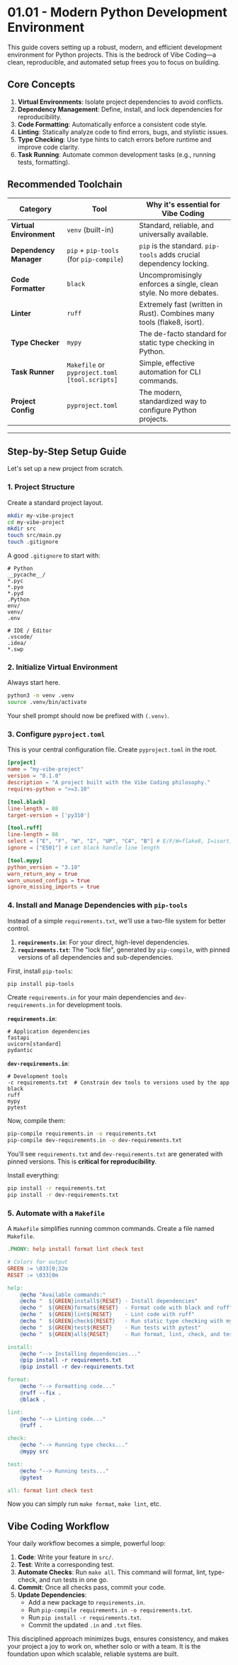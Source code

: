 # 01.01 - Modern Python Development Environment

This guide covers setting up a robust, modern, and efficient development environment for Python projects. This is the bedrock of Vibe Coding—a clean, reproducible, and automated setup frees you to focus on building.

## Core Concepts

1.  **Virtual Environments**: Isolate project dependencies to avoid conflicts.
2.  **Dependency Management**: Define, install, and lock dependencies for reproducibility.
3.  **Code Formatting**: Automatically enforce a consistent code style.
4.  **Linting**: Statically analyze code to find errors, bugs, and stylistic issues.
5.  **Type Checking**: Use type hints to catch errors before runtime and improve code clarity.
6.  **Task Running**: Automate common development tasks (e.g., running tests, formatting).

## Recommended Toolchain

| Category                | Tool                                                                 | Why it's essential for Vibe Coding                               |
| ----------------------- | -------------------------------------------------------------------- | ---------------------------------------------------------------- |
| **Virtual Environment** | `venv` (built-in)                                                    | Standard, reliable, and universally available.                   |
| **Dependency Manager**  | `pip` + `pip-tools` (for `pip-compile`)                              | `pip` is the standard. `pip-tools` adds crucial dependency locking. |
| **Code Formatter**      | `black`                                                              | Uncompromisingly enforces a single, clean style. No more debates. |
| **Linter**              | `ruff`                                                               | Extremely fast (written in Rust). Combines many tools (flake8, isort). |
| **Type Checker**        | `mypy`                                                               | The de-facto standard for static type checking in Python.        |
| **Task Runner**         | `Makefile` or `pyproject.toml [tool.scripts]`                        | Simple, effective automation for CLI commands.                   |
| **Project Config**      | `pyproject.toml`                                                     | The modern, standardized way to configure Python projects.       |

---

## Step-by-Step Setup Guide

Let's set up a new project from scratch.

### 1. Project Structure

Create a standard project layout.

```bash
mkdir my-vibe-project
cd my-vibe-project
mkdir src
touch src/main.py
touch .gitignore
```

A good `.gitignore` to start with:
```
# Python
__pycache__/
*.pyc
*.pyo
*.pyd
.Python
env/
venv/
.env

# IDE / Editor
.vscode/
.idea/
*.swp
```

### 2. Initialize Virtual Environment

Always start here.

```bash
python3 -m venv .venv
source .venv/bin/activate
```
Your shell prompt should now be prefixed with `(.venv)`.

### 3. Configure `pyproject.toml`

This is your central configuration file. Create `pyproject.toml` in the root.

```toml
[project]
name = "my-vibe-project"
version = "0.1.0"
description = "A project built with the Vibe Coding philosophy."
requires-python = ">=3.10"

[tool.black]
line-length = 88
target-version = ['py310']

[tool.ruff]
line-length = 88
select = ["E", "F", "W", "I", "UP", "C4", "B"] # E/F/W=flake8, I=isort, UP=pyupgrade, C4=flake8-comprehensions, B=flake8-bugbear
ignore = ["E501"] # Let black handle line length

[tool.mypy]
python_version = "3.10"
warn_return_any = true
warn_unused_configs = true
ignore_missing_imports = true
```

### 4. Install and Manage Dependencies with `pip-tools`

Instead of a simple `requirements.txt`, we'll use a two-file system for better control.

1.  **`requirements.in`**: For your direct, high-level dependencies.
2.  **`requirements.txt`**: The "lock file", generated by `pip-compile`, with pinned versions of all dependencies and sub-dependencies.

First, install `pip-tools`:
```bash
pip install pip-tools
```

Create `requirements.in` for your main dependencies and `dev-requirements.in` for development tools.

**`requirements.in`**:
```
# Application dependencies
fastapi
uvicorn[standard]
pydantic
```

**`dev-requirements.in`**:
```
# Development tools
-c requirements.txt  # Constrain dev tools to versions used by the app
black
ruff
mypy
pytest
```

Now, compile them:
```bash
pip-compile requirements.in -o requirements.txt
pip-compile dev-requirements.in -o dev-requirements.txt
```

You'll see `requirements.txt` and `dev-requirements.txt` are generated with pinned versions. This is **critical for reproducibility**.

Install everything:
```bash
pip install -r requirements.txt
pip install -r dev-requirements.txt
```

### 5. Automate with a `Makefile`

A `Makefile` simplifies running common commands. Create a file named `Makefile`.

```makefile
.PHONY: help install format lint check test

# Colors for output
GREEN := \033[0;32m
RESET := \033[0m

help:
	@echo "Available commands:"
	@echo "  ${GREEN}install${RESET} - Install dependencies"
	@echo "  ${GREEN}format${RESET}  - Format code with black and ruff"
	@echo "  ${GREEN}lint${RESET}    - Lint code with ruff"
	@echo "  ${GREEN}check${RESET}   - Run static type checking with mypy"
	@echo "  ${GREEN}test${RESET}    - Run tests with pytest"
	@echo "  ${GREEN}all${RESET}     - Run format, lint, check, and test"

install:
	@echo "--> Installing dependencies..."
	@pip install -r requirements.txt
	@pip install -r dev-requirements.txt

format:
	@echo "--> Formatting code..."
	@ruff --fix .
	@black .

lint:
	@echo "--> Linting code..."
	@ruff .

check:
	@echo "--> Running type checks..."
	@mypy src

test:
	@echo "--> Running tests..."
	@pytest

all: format lint check test
```

Now you can simply run `make format`, `make lint`, etc.

## Vibe Coding Workflow

Your daily workflow becomes a simple, powerful loop:

1.  **Code**: Write your feature in `src/`.
2.  **Test**: Write a corresponding test.
3.  **Automate Checks**: Run `make all`. This command will format, lint, type-check, and run tests in one go.
4.  **Commit**: Once all checks pass, commit your code.
5.  **Update Dependencies**:
    -   Add a new package to `requirements.in`.
    -   Run `pip-compile requirements.in -o requirements.txt`.
    -   Run `pip install -r requirements.txt`.
    -   Commit the updated `.in` and `.txt` files.

This disciplined approach minimizes bugs, ensures consistency, and makes your project a joy to work on, whether solo or with a team. It is the foundation upon which scalable, reliable systems are built.
